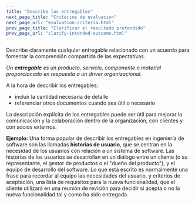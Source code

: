 ```yaml
---
title: "Describe los entregables"
next_page_title: "Criterios de evaluación"
next_page_url: "evaluation-criteria.html"
prev_page_title: "Clarificar el resultado pretendido"
prev_page_url: "clarify-intended-outcome.html"
---
```



<div class="card summary"><div class="card-body">Describe claramente cualquier entregable relacionado con un acuerdo para fomentar la comprensión compartida de las expectativas.
</div></div>

_Un **entregable** es un producto, servicio, componente o material proporcionado en respuesta a un driver organizacional._

A la hora de describir los entregables:

- incluir la cantidad necesaria de detalle
- referenciar otros documentos cuando sea útil o necesario

La descripción explícita de los entregables puede ser útil para mejorar la comunicación y la colaboración dentro de la organización, con clientes y con socios externos.

**Ejemplo:** Una forma popular de describir los entregables en ingeniería de software son las llamadas **historias de usuario**, que se centran en la necesidad de los usuarios con relación a un sistema de software. Las historias de los usuarios se desarrollan en un diálogo entre un cliente (o su representante, el gestor de productos o el "dueño del producto"), y el equipo de desarrollo del software. Lo que está escrito es normalmente una frase para recordar al equipo las necesidades del usuario. y criterios de aceptación, una lista de requisitos para la nueva funcionalidad, que el cliente utilizará en una reunión de revisión para decidir si acepta o no la nueva funcionalidad tal y como ha sido entregada.